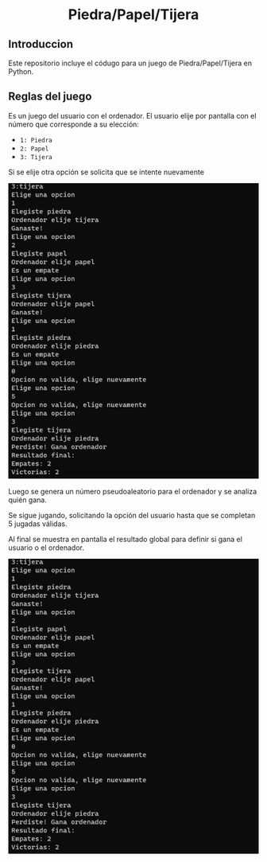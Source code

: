 <h1 align="center">
  <p align="center">Piedra/Papel/Tijera</p>
</h1>

## Introduccion

Este repositorio incluye el códugo para un juego de Piedra/Papel/Tijera en Python.

## Reglas del juego

Es un juego del usuario con el ordenador. El usuario elije por pantalla con el número que corresponde a su elección:
- `1: Piedra`
- `2: Papel`
- `3: Tijera`

Si se elije otra opción se solicita que se intente nuevamente

<img src="./prueba2.png" alt="ejemplo 1">

Luego se genera un número pseudoaleatorio para el ordenador y se analiza quién gana.

Se sigue jugando, solicitando la opción del usuario hasta que se completan 5 jugadas válidas.

Al final se muestra en pantalla el resultado global para definir si gana el usuario o el ordenador.

<img src="./prueba2.png" alt="ejemplo 2">

